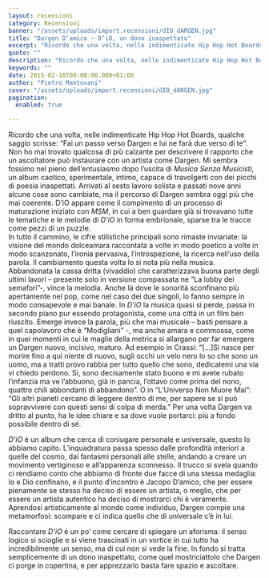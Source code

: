 ```yaml
---
layout: recensioni
category: Recensioni
banner: "/assets/uploads/import.recensioni/dIO_dARGEN.jpg"
title: "Dargen D’amico – D’iO, un dono inaspettato"
excerpt: "Ricordo che una volta, nelle indimenticate Hip Hop Hot Boards, qualche saggio scrisse: “Fai un passo verso Dargen e lui ne farà due verso di te”. Non ho mai trovato qualcosa di più calzante per descrivere il rapporto che un ascoltatore può instaurare con un artista come Dargen. Mi sembra fossimo nel pieno dell’entusiasmo dopo [&hellip"
quote: ""
description: "Ricordo che una volta, nelle indimenticate Hip Hop Hot Boards, qualche saggio scrisse: “Fai un passo verso Dargen e lui ne farà due verso di te”. Non ho mai trovato qualcosa di più calzante per descrivere il rapporto che un ascoltatore può instaurare con un artista come Dargen. Mi sembra fossimo nel pieno dell’entusiasmo dopo [&hellip"
keywords: ""
date: 2015-02-16T00:00:00.000+01:00
author: "Pietro Mantovani"
cover: "/assets/uploads/import.recensioni/dIO_dARGEN.jpg"
pagination:
  enabled: true

---
```


[](https://hotmc.com/wp-content/uploads/2015/02/dIO%5FdARGEN.jpg)

Ricordo che una volta, nelle indimenticate Hip Hop Hot Boards, qualche saggio scrisse: “Fai un passo verso Dargen e lui ne farà due verso di te”. Non ho mai trovato qualcosa di più calzante per descrivere il rapporto che un ascoltatore può instaurare con un artista come Dargen. Mi sembra fossimo nel pieno dell’entusiasmo dopo l’uscita di _Musica Senza Musicisti_, un album caotico, sperimentale, intimo, capace di travolgerti con dei picchi di poesia inaspettati. Arrivati al sesto lavoro solista e passati nove anni alcune cose sono cambiate, ma il percorso di Dargen sembra oggi più che mai coerente. D’iO appare come il compimento di un processo di maturazione iniziato con _MSM_, in cui a ben guardare già si trovavano tutte le tematiche e le melodie di _D’iO_ in forma embrionale, sparse tra le tracce come pezzi di un puzzle.  
In tutto il cammino, le cifre stilistiche principali sono rimaste inviariate: la visione del mondo dolceamara raccontata a volte in modo poetico a volte in modo scanzonato, l’ironia pervasiva, l’introspezione, la ricerca nell’uso della parola. Il cambiamento questa volta lo si nota più nella musica. Abbandonata la cassa dritta (vivaddio) che caratterizzava buona parte degli ultimi lavori – presente solo in versione compassata ne “La lobby dei semafori”-, vince la melodia. Anche là dove le sonorità sconfinano più apertamente nel pop, come nel caso dei due singoli, lo fanno sempre in modo consapevole e mai banale. In _D’iO_ la musica quasi si perde, passa in secondo piano pur essendo protagonista, come una città in un film ben riuscito. Emerge invece la parola, più che mai musicale – basti pensare a quel capolavoro che è “Modigliani” -, ma anche amara e commossa, come in quei momenti in cui le maglie della metrica si allargano per far emergere un Dargen nuovo, incisivo, maturo. Ad esempio in Crassi: “\[…\]Si nasce per morire fino a qui niente di nuovo, sugli occhi un velo nero lo so che sono un uomo, ma a tratti provo rabbia per tutto quello che sono, dedicatemi una via vi chiedo perdono. Sì, sono decisamente stato buono e mi avete rubato l’infanzia ma ve l’abbuono, già in pancia, l’ottavo come prima del nono, quattro chili abbondanti di abbandono”. O in “L’Universo Non Muore Mai”: “Gli altri pianeti cercano di leggere dentro di me, per sapere se si può sopravvivere con questi sensi di colpa di merda.” Per una volta Dargen va dritto al punto, ha le idee chiare e sa dove vuole portarci: più a fondo possibile dentro di sé.

_D’iO_ è un album che cerca di coniugare personale e universale, questo lo abbiamo capito. L’inquadratura passa spesso dalle profondità interiori a quelle del cosmo, dai fantasmi personali alle stelle, andando a creare un movimento vertiginoso e all’apparenza sconnesso. Il trucco si svela quando ci rendiamo conto che abbiamo di fronte due facce di una stessa medaglia: Io e Dio confinano, e il punto d’incontro è Jacopo D’amico, che per essere pienamente se stesso ha deciso di essere un artista, o meglio, che per essere un artista autentico ha deciso di mostrarci chi è veramente. Aprendosi artisticamente al mondo come individuo, Dargen compie una metamorfosi: scompare e ci indica quello che di universale c’è in lui.

Raccontare _D’iO_ è un po’ come cercare di spiegare un aforisma: il senso logico si scioglie e si viene trascinati in un vortice in cui tutto ha incredibilmente un senso, ma di cui non si vede la fine. In fondo si tratta semplicemente di un dono inaspettato, come quel mostriciattolo che Dargen ci porge in copertina, e per apprezzarlo basta fare spazio e ascoltare.